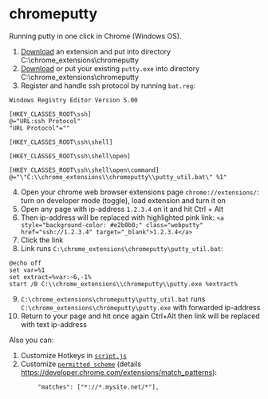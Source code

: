# chromeputty
Running putty in one click in Chrome (Windows OS).

1. [Download](https://github.com/m0zart89/chromeputty/archive/master.zip) an extension and put into directory C:\chrome_extensions\chromeputty
2. [Download](https://www.putty.org/) or put your existing `putty.exe` into directory C:\chrome_extensions\chromeputty
3. Register and handle ssh protocol by running `bat.reg`:
```
Windows Registry Editor Version 5.00

[HKEY_CLASSES_ROOT\ssh]
@="URL:ssh Protocol"
"URL Protocol"=""

[HKEY_CLASSES_ROOT\ssh\shell]

[HKEY_CLASSES_ROOT\ssh\shell\open]

[HKEY_CLASSES_ROOT\ssh\shell\open\command]
@="\"C:\\chrome_extensions\\chromeputty\\putty_util.bat\" %1"

```
4. Open your chrome web browser extensions page `chrome://extensions/`: turn on developer mode (toggle), load extension and turn it on
5. Open any page with ip-address `1.2.3.4` on it and hit Ctrl + Alt
6. Then ip-address will be replaced with highlighted pink link:
```<a style="background-color: #e2b0b0;" class="webputty" href="ssh://1.2.3.4" target="_blank">1.2.3.4</a>```
7. Click the link
8. Link runs `C:\chrome_extensions\chromeputty\putty_util.bat`:
```
@echo off
set var=%1
set extract=%var:~6,-1%
start /B C:\\chrome_extensions\\chromeputty\\putty.exe %extract%
```
9. `C:\chrome_extensions\chromeputty\putty_util.bat` runs `C:\chrome_extensions\chromeputty\putty.exe` with forwarded ip-address
10. Return to your page and hit once again Ctrl+Alt then link will be replaced with text ip-address

Also you can:
1. Customize Hotkeys in [`script.js`](https://github.com/m0zart89/chromeputty/blob/master/script.js#L4)
2. Customize [`permitted scheme`](https://github.com/m0zart89/chromeputty/blob/master/manifest.json#L11) (details https://developer.chrome.com/extensions/match_patterns):
```
		"matches": ["*://*.mysite.net/*"],
```
